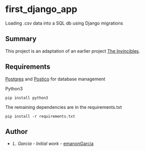 # first_django_app

Loading .csv data into a SQL db using Django migrations

## Summary

This project is an adaptation of an earlier project [The Invincibles](https://github.com/emanonGarcia/invisibles).

## Requirements

[Postgres](http://postgresapp.com/) and [Postico](https://eggerapps.at/postico/) for database management

Python3

```
pip install python3
```

The remaining dependencies are in the requirements.txt

```
pip install -r requirements.txt
```


## Author
* *L. Garcia*  - *Initial work* - [emanonGarcia](https://github.com/emanonGarcia)
